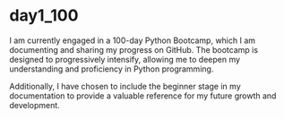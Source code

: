 # day1_100
I am currently engaged in a 100-day Python Bootcamp, which I am documenting and sharing my progress on GitHub. The bootcamp is designed to progressively intensify, allowing me to deepen my understanding and proficiency in Python programming.

Additionally, I have chosen to include the beginner stage in my documentation to provide a valuable reference for my future growth and development.
